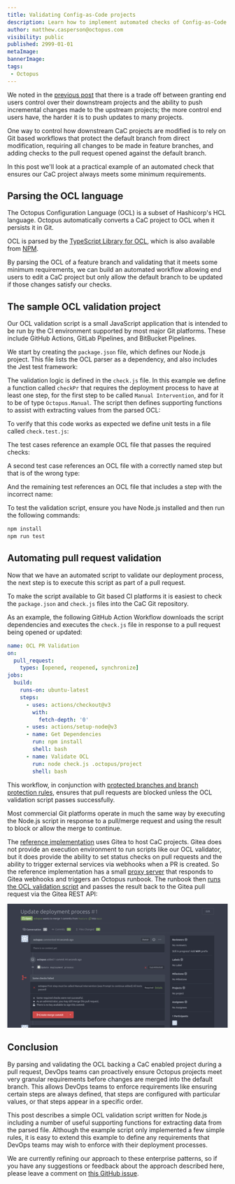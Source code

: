 ```yaml
---
title: Validating Config-as-Code projects
description: Learn how to implement automated checks of Config-as-Code projects during pull requests
author: matthew.casperson@octopus.com
visibility: public
published: 2999-01-01
metaImage: 
bannerImage: 
tags:
 - Octopus
---
```


We noted in the [previous post](/blog/2023-06/synchronizing-projects/index.md) that there is a trade off between granting end users control over their downstream projects and the ability to push incremental changes made to the upstream projects; the more control end users have, the harder it is to push updates to many projects.

One way to control how downstream CaC projects are modified is to rely on Git based workflows that protect the default branch from direct modification, requiring all changes to be made in feature branches, and adding checks to the pull request opened against the default branch.

In this post we'll look at a practical example of an automated check that ensures our CaC project always meets some minimum requirements.

## Parsing the OCL language

The Octopus Configuration Language (OCL) is a subset of Hashicorp's HCL language. Octopus automatically converts a CaC project to OCL when it persists it in Git.

OCL is parsed by the [TypeScript Library for OCL](https://github.com/OctopusDeploy/ocl.ts), which is also available from [NPM](https://www.npmjs.com/package/@octopusdeploy/ocl).

By parsing the OCL of a feature branch and validating that it meets some minimum requirements, we can build an automated workflow allowing end users to edit a CaC project but only allow the default branch to be updated if those changes satisfy our checks.

## The sample OCL validation project

Our OCL validation script is a small JavaScript application that is intended to be run by the CI environment supported by most major Git platforms. These include GitHub Actions, GitLab Pipelines, and BitBucket Pipelines.

We start by creating the `package.json` file, which defines our Node.js project. This file lists the OCL parser as a dependency, and also includes the Jest test framework:

<script src="https://emgithub.com/embed-v2.js?target=https%3A%2F%2Fgithub.com%2FOctopusSolutionsEngineering%2FEnterprisePatternsReferenceImplementation%2Fblob%2Fmain%2Fpr_ocl_check%2Fpackage.json&style=default&type=code&showBorder=on&showLineNumbers=on&showFileMeta=on&showFullPath=on&showCopy=on"></script>

The validation logic is defined in the `check.js` file. In this example we define a function called `checkPr` that requires the deployment process to have at least one step, for the first step to be called `Manual Intervention`, and for it to be of type `Octopus.Manual`. The script then defines supporting functions to assist with extracting values from the parsed OCL:

<script src="https://emgithub.com/embed-v2.js?target=https%3A%2F%2Fgithub.com%2FOctopusSolutionsEngineering%2FEnterprisePatternsReferenceImplementation%2Fblob%2Fmain%2Fpr_ocl_check%2Fcheck.js&style=default&type=code&showBorder=on&showLineNumbers=on&showFileMeta=on&showFullPath=on&showCopy=on"></script>

To verify that this code works as expected we define unit tests in a file called `check.test.js`:

<script src="https://emgithub.com/embed-v2.js?target=https%3A%2F%2Fgithub.com%2FOctopusSolutionsEngineering%2FEnterprisePatternsReferenceImplementation%2Fblob%2Fmain%2Fpr_ocl_check%2Fcheck.test.js&style=default&type=code&showBorder=on&showLineNumbers=on&showFileMeta=on&showFullPath=on&showCopy=on"></script>

The test cases reference an example OCL file that passes the required checks:

<script src="https://emgithub.com/embed-v2.js?target=https%3A%2F%2Fgithub.com%2FOctopusSolutionsEngineering%2FEnterprisePatternsReferenceImplementation%2Fblob%2Fmain%2Fpr_ocl_check%2Ftest_deployment_processes%2Fcorrect_name.ocl&style=default&type=code&showBorder=on&showLineNumbers=on&showFileMeta=on&showFullPath=on&showCopy=on"></script>

A second test case references an OCL file with a correctly named step but that is of the wrong type:

<script src="https://emgithub.com/embed-v2.js?target=https%3A%2F%2Fgithub.com%2FOctopusSolutionsEngineering%2FEnterprisePatternsReferenceImplementation%2Fblob%2Fmain%2Fpr_ocl_check%2Ftest_deployment_processes%2Fcorrect_name_wrong_type.ocl&style=default&type=code&showBorder=on&showLineNumbers=on&showFileMeta=on&showFullPath=on&showCopy=on"></script>

And the remaining test references an OCL file that includes a step with the incorrect name:

<script src="https://emgithub.com/embed-v2.js?target=https%3A%2F%2Fgithub.com%2FOctopusSolutionsEngineering%2FEnterprisePatternsReferenceImplementation%2Fblob%2Fmain%2Fpr_ocl_check%2Ftest_deployment_processes%2Fwrong_name.ocl&style=default&type=code&showBorder=on&showLineNumbers=on&showFileMeta=on&showFullPath=on&showCopy=on"></script>

To test the validation script, ensure you have Node.js installed and then run the following commands:

```bash
npm install
npm run test
```

## Automating pull request validation

Now that we have an automated script to validate our deployment process, the next step is to execute this script as part of a pull request.

To make the script available to Git based CI platforms it is easiest to check the `package.json` and `check.js` files into the CaC Git repository.

As an example, the following GitHub Action Workflow downloads the script dependencies and executes the `check.js` file in response to a pull request being opened or updated:

```yaml
name: OCL PR Validation
on:
  pull_request:
    types: [opened, reopened, synchronize]
jobs:
  build:
    runs-on: ubuntu-latest
    steps:
      - uses: actions/checkout@v3
        with:
          fetch-depth: '0'
      - uses: actions/setup-node@v3
      - name: Get Dependencies
        run: npm install
        shell: bash
      - name: Validate OCL
        run: node check.js .octopus/project
        shell: bash
```

This workflow, in conjunction with [protected branches and branch protection rules](https://docs.github.com/en/repositories/configuring-branches-and-merges-in-your-repository/managing-protected-branches/about-protected-branches), ensures that pull requests are blocked unless the OCL validation script passes successfully.

Most commercial Git platforms operate in much the same way by executing the Node.js script in response to a pull/merge request and using the result to block or allow the merge to continue.

The [reference implementation](https://github.com/OctopusSolutionsEngineering/EnterprisePatternsReferenceImplementation/tree/main) uses Gitea to host CaC projects. Gitea does not provide an execution environment to run scripts like our OCL validator, but it does provide the ability to set status checks on pull requests and the ability to trigger external services via webhooks when a PR is created. So the reference implementation has a small [proxy server](https://github.com/OctopusSolutionsEngineering/EnterprisePatternsReferenceImplementation/blob/main/gitea_proxy/main.py) that responds to Gitea webhooks and triggers an Octopus runbook. The runbook then [runs the OCL validation script](https://github.com/OctopusSolutionsEngineering/EnterprisePatternsReferenceImplementation/blob/main/management_instance/projects/scripts/check_pr.py) and passes the result back to the Gitea pull request via the Gitea REST API:

![A screenshot of a Gitea PR with some status checks](gitea-pr.png "width=500")



## Conclusion

By parsing and validating the OCL backing a CaC enabled project during a pull request, DevOps teams can proactively ensure Octopus projects meet very granular requirements before changes are merged into the default branch. This allows DevOps teams to enforce requirements like ensuring certain steps are always defined, that steps are configured with particular values, or that steps appear in a specific order.

This post describes a simple OCL validation script written for Node.js including a number of useful supporting functions for extracting data from the parsed file. Although the example script only implemented a few simple rules, it is easy to extend this example to define any requirements that DevOps teams may wish to enforce with their deployment processes.

We are currently refining our approach to these enterprise patterns, so if you have any suggestions or feedback about the approach described here, please leave a comment on [this GitHub issue](https://github.com/OctopusSolutionsEngineering/EnterprisePatternsReferenceImplementation/issues/1).